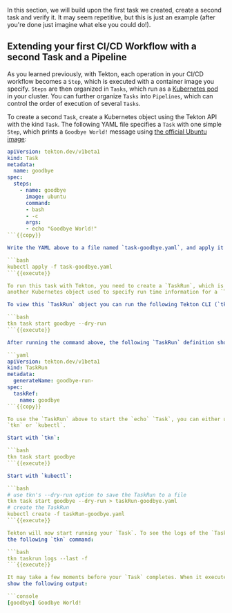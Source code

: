 In this section, we will build upon the first task we created, create
a second task and verify it. It may seem repetitive, but this is just an
example (after you're done just imagine what else you could do!).

## Extending your first CI/CD Workflow with a second Task and a Pipeline

As you learned previously, with Tekton, each operation in your CI/CD workflow becomes a `Step`,
which is executed with a container image you specify. `Steps` are then
organized in `Tasks`, which run as a [Kubernetes pod](https://kubernetes.io/docs/concepts/workloads/pods/)
in your cluster. You can further organize `Tasks` into `Pipelines`, which 
can control the order of execution of several `Tasks`. 

To create a second `Task`, create a Kubernetes object using the Tekton API with
the kind `Task`. The following YAML file specifies a `Task` with one simple
`Step`, which prints a `Goodbye World!` message using
[the official Ubuntu image](https://hub.docker.com/_/ubuntu/):

```yaml
apiVersion: tekton.dev/v1beta1
kind: Task
metadata:
  name: goodbye
spec:
  steps:
    - name: goodbye
      image: ubuntu
      command:
      - bash
      - -c
      args:
      - echo "Goodbye World!"
```{{copy}}

Write the YAML above to a file named `task-goodbye.yaml`, and apply it to your Kubernetes cluster:

```bash
kubectl apply -f task-goodbye.yaml
```{{execute}}

To run this task with Tekton, you need to create a `TaskRun`, which is
another Kubernetes object used to specify run time information for a `Task`. 

To view this `TaskRun` object you can run the following Tekton CLI (`tkn`) command:

```bash
tkn task start goodbye --dry-run
```{{execute}}

After running the command above, the following `TaskRun` definition should be shown:

```yaml
apiVersion: tekton.dev/v1beta1
kind: TaskRun
metadata:
  generateName: goodbye-run-
spec:
  taskRef:
    name: goodbye
```{{copy}}

To use the `TaskRun` above to start the `echo` `Task`, you can either use 
`tkn` or `kubectl`.

Start with `tkn`:

```bash
tkn task start goodbye
```{{execute}}

Start with `kubectl`:

```bash
# use tkn's --dry-run option to save the TaskRun to a file
tkn task start goodbye --dry-run > taskRun-goodbye.yaml
# create the TaskRun
kubectl create -f taskRun-goodbye.yaml
```{{execute}}

Tekton will now start running your `Task`. To see the logs of the `TaskRun`, run 
the following `tkn` command:

```bash
tkn taskrun logs --last -f 
```{{execute}}

It may take a few moments before your `Task` completes. When it executes, it should 
show the following output:

```console
[goodbye] Goodbye World!
```
